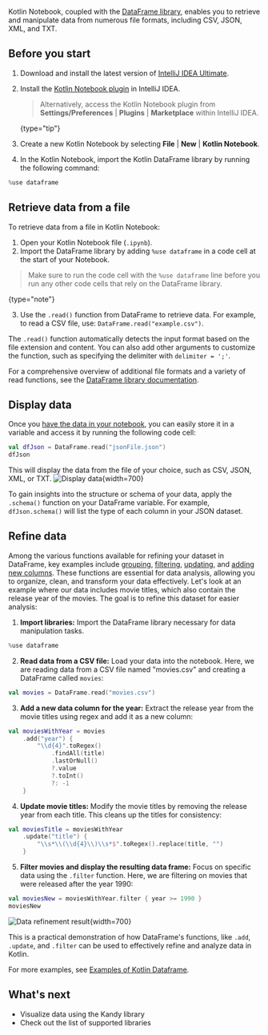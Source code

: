 [//]: # (title: Retrieve data from files)

Kotlin Notebook, coupled with the  [DataFrame library](https://kotlin.github.io/dataframe/gettingstarted.html), enables you 
to retrieve and manipulate data from numerous file formats, including CSV, JSON, XML, and TXT. 

## Before you start

1. Download and install the latest version of [IntelliJ IDEA Ultimate](https://www.jetbrains.com/idea/download/?section=mac).
2. Install the [Kotlin Notebook plugin](https://plugins.jetbrains.com/plugin/16340-kotlin-notebook) in IntelliJ IDEA.

   > Alternatively, access the Kotlin Notebook plugin from **Settings/Preferences** | **Plugins** | **Marketplace** within IntelliJ IDEA.
   >
   {type="tip"}

3. Create a new Kotlin Notebook by selecting **File** | **New** | **Kotlin Notebook**.
4. In the Kotlin Notebook, import the Kotlin DataFrame library by running the following command:

```kotlin
%use dataframe
```

## Retrieve data from a file

To retrieve data from a file in Kotlin Notebook:

1. Open your Kotlin Notebook file (`.ipynb`).
2. Import the DataFrame library by adding `%use dataframe` in a code cell at the start of your Notebook.
> Make sure to run the code cell with the `%use dataframe` line before you run any other code cells that rely on the DataFrame library.
>
{type="note"}

3. Use the `.read()` function from DataFrame to retrieve data. For example, to read a CSV file, use: `DataFrame.read("example.csv")`.

The `.read()` function automatically detects the input format based on the file extension and content.
You can also add other arguments to customize the function, such as specifying the delimiter with `delimiter = ';'`.

For a comprehensive overview of additional file formats and a variety of read functions, see the 
[DataFrame library documentation](https://kotlin.github.io/dataframe/read.html).

## Display data

Once you [have the data in your notebook](#retrieve-data-from-a-file), you can easily store it in a variable and access it by running the 
following code cell: 

```kotlin
val dfJson = DataFrame.read("jsonFile.json")
dfJson
```

This will display the data from the file of your choice, such as CSV, JSON, XML, or TXT.
![Display data](displayData.png){width=700}

To gain insights into the structure or schema of your data, apply the `.schema()` function on your DataFrame variable. 
For example, `dfJson.schema()` will list the type of each column in your JSON dataset.

## Refine data

Among the various functions available for refining your dataset in DataFrame, key examples include [grouping](https://kotlin.github.io/dataframe/group.html),
[filtering](https://kotlin.github.io/dataframe/filter.html), [updating](https://kotlin.github.io/dataframe/update.html), 
and [adding new columns](https://kotlin.github.io/dataframe/add.html). These functions are essential for data analysis, allowing you to organize, clean, and 
transform your data effectively.  Let's look at an example where our data includes movie titles, which also contain 
the release year of the movies. The goal is to refine this dataset for easier analysis:

1. **Import libraries:** Import the DataFrame library necessary for data manipulation tasks.

```kotlin
%use dataframe
```

2. **Read data from a CSV file:**
Load your data into the notebook. Here, we are reading data from a CSV file named "movies.csv" and creating a DataFrame called `movies`:

```kotlin
val movies = DataFrame.read("movies.csv")
```

3. **Add a new data column for the year:** Extract the release year from the movie titles using regex and add it as a new column:

```kotlin
val moviesWithYear = movies
    .add("year") { 
        "\\d{4}".toRegex()
            .findAll(title)
            .lastOrNull()
            ?.value
            ?.toInt()
            ?: -1
    }
```

4. **Update movie titles:** Modify the movie titles by removing the release year from each title. 
This cleans up the titles for consistency:

```kotlin
val moviesTitle = moviesWithYear
    .update("title") {
        "\\s*\\(\\d{4}\\)\\s*$".toRegex().replace(title, "")
    }
```

5. **Filter movies and display the resulting data frame:** Focus on specific data using the `.filter` function. 
Here, we are filtering on movies that were released after the year 1990:

```kotlin
val moviesNew = moviesWithYear.filter { year >= 1990 }
moviesNew
```

![Data refinement result](refinedData.png){width=700}

This is a practical demonstration of how DataFrame's functions, like `.add`, `.update`, and `.filter` can be used to 
effectively refine and analyze data in Kotlin.

For more examples, see [Examples of Kotlin Dataframe](https://github.com/Kotlin/dataframe/tree/master/examples). 

## What's next

* Visualize data using the Kandy library
* Check out the list of supported libraries